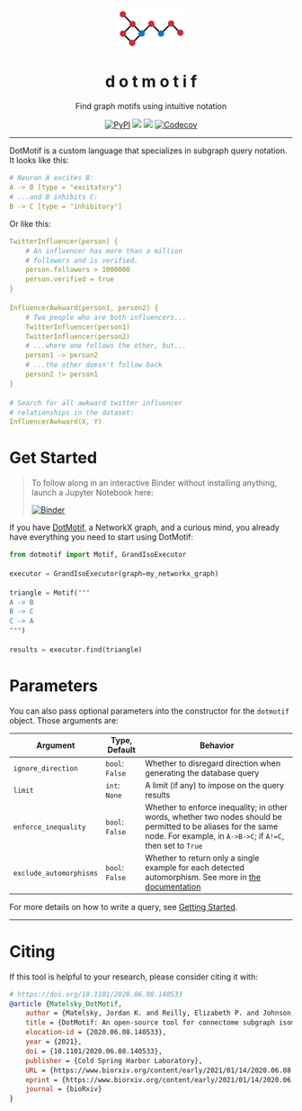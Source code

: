 <p align="center">
  <img align="center" src="./logo.png" / width="25%">
  <h1 align="center" fontsize="2em">d o t m o t i f</h1>
</p>
<p align="center">Find graph motifs using intuitive notation</p>

<p align="center">
<a href="https://pypi.org/project/dotmotif/"><img alt="PyPI" src="https://img.shields.io/pypi/v/dotmotif?style=for-the-badge"></a>
<a href="https://bossdb.org/tools/DotMotif"><img src="https://img.shields.io/badge/Pretty Dope-👌-00ddcc.svg?style=for-the-badge" /></a>
<a href="https://bossdb.org/tools/DotMotif"><img src="https://img.shields.io/badge/License-Apache_2.0-blue.svg?style=for-the-badge" /></a>
<a href="https://codecov.io/gh/aplbrain/dotmotif"><img alt="Codecov" src="https://img.shields.io/codecov/c/github/aplbrain/dotmotif?style=for-the-badge"></a>
</p>

---

DotMotif is a custom language that specializes in subgraph query notation. It looks like this:

```yml
# Neuron A excites B:
A -> B [type = "excitatory"]
# ...and B inhibits C:
B -> C [type = "inhibitory"]
```

Or like this:

```yml
TwitterInfluencer(person) {
    # An influencer has more than a million
    # followers and is verified.
    person.followers > 1000000
    person.verified = true
}

InfluencerAwkward(person1, person2) {
    # Two people who are both influencers...
    TwitterInfluencer(person1)
    TwitterInfluencer(person2)
    # ...where one follows the other, but...
    person1 -> person2
    # ...the other doesn't follow back
    person2 !> person1
}

# Search for all awkward twitter influencer
# relationships in the dataset:
InfluencerAwkward(X, Y)
```

# Get Started

> To follow along in an interactive Binder without installing anything, launch a Jupyter Notebook here:
>
> [![Binder](https://mybinder.org/badge_logo.svg)](https://mybinder.org/v2/gist/j6k4m8/7da63dc9c049c4263fc2749d4ce880cd#file-get-started-dotmotif-ipynb/HEAD)

If you have [DotMotif](https://github.com/aplbrain/dotmotif/wiki/Installation), a NetworkX graph, and a curious mind, you already have everything you need to start using DotMotif:

```python
from dotmotif import Motif, GrandIsoExecutor

executor = GrandIsoExecutor(graph=my_networkx_graph)

triangle = Motif("""
A -> B
B -> C
C -> A
""")

results = executor.find(triangle)
```

# Parameters

You can also pass optional parameters into the constructor for the `dotmotif` object. Those arguments are:

| Argument                | Type, Default   | Behavior                                                                                                                                                                       |
| ----------------------- | --------------- | ------------------------------------------------------------------------------------------------------------------------------------------------------------------------------ |
| `ignore_direction`      | `bool`: `False` | Whether to disregard direction when generating the database query                                                                                                              |
| `limit`                 | `int`: `None`   | A limit (if any) to impose on the query results                                                                                                                                |
| `enforce_inequality`    | `bool`: `False` | Whether to enforce inequality; in other words, whether two nodes should be permitted to be aliases for the same node. For example, in `A->B->C`; if `A!=C`, then set to `True` |
| `exclude_automorphisms` | `bool`: `False` | Whether to return only a single example for each detected automorphism. See more in [the documentation](https://github.com/aplbrain/dotmotif/wiki/Automorphisms)               |

For more details on how to write a query, see [Getting Started](https://github.com/aplbrain/dotmotif/wiki/Getting-Started).

---

# Citing

If this tool is helpful to your research, please consider citing it with:

```bibtex
# https://doi.org/10.1101/2020.06.08.140533
@article {Matelsky_DotMotif,
    author = {Matelsky, Jordan K. and Reilly, Elizabeth P. and Johnson, Erik C. and Stiso, Jennifer and Bassett, Danielle S. and Wester, Brock A. and Gray-Roncal, William},
    title = {DotMotif: An open-source tool for connectome subgraph isomorphism search and graph queries},
    elocation-id = {2020.06.08.140533},
    year = {2021},
    doi = {10.1101/2020.06.08.140533},
    publisher = {Cold Spring Harbor Laboratory},
    URL = {https://www.biorxiv.org/content/early/2021/01/14/2020.06.08.140533},
    eprint = {https://www.biorxiv.org/content/early/2021/01/14/2020.06.08.140533.full.pdf},
    journal = {bioRxiv}
}

```
